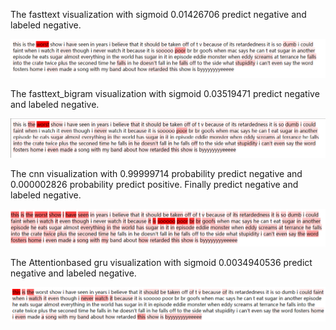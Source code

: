 The fasttext visualization with sigmoid 0.01426706 predict negative and labeled negative.

![image](https://github.com/shencz/JLU-MONASH/blob/Shencz/Fasttext_visualization/Sentiment_analysis/Visualize%20samples/sample%20two/ft.png)

The fasttext_bigram visualization with sigmoid 0.03519471 predict negative and labeled negative.

![image](https://github.com/shencz/JLU-MONASH/blob/Shencz/Fasttext_visualization/Sentiment_analysis/Visualize%20samples/sample%20two/ft_bigram.png)

The cnn visualization with 0.99999714 probability predict negative and 0.000002826 probability predict positive. Finally predict negative and labeled negative.

![image](https://github.com/shencz/JLU-MONASH/blob/Shencz/Fasttext_visualization/Sentiment_analysis/Visualize%20samples/sample%20two/cnn.png)

The Attentionbased gru visualization with sigmoid 0.0034940536 predict negative and labeled negative.

![image](https://github.com/shencz/JLU-MONASH/blob/Shencz/Fasttext_visualization/Sentiment_analysis/Visualize%20samples/sample%20two/att_gru.png)
